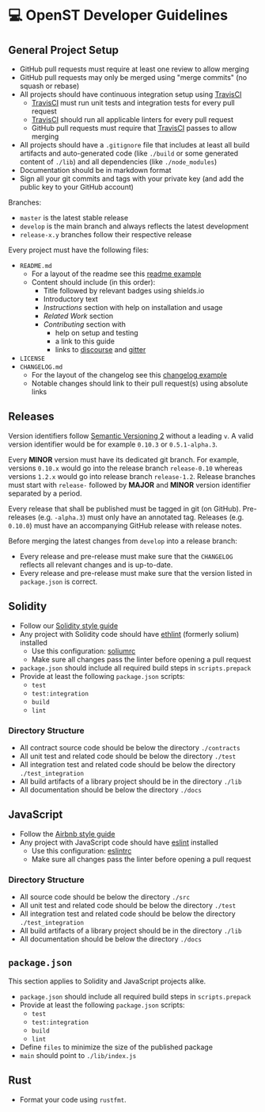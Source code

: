 # 💻 OpenST Developer Guidelines

## General Project Setup

* GitHub pull requests must require at least one review to allow merging
* GitHub pull requests may only be merged using "merge commits" (no squash or rebase)
* All projects should have continuous integration setup using [TravisCI]
  * [TravisCI] must run unit tests and integration tests for every pull request
  * [TravisCI] should run all applicable linters for every pull request
  * GitHub pull requests must require that [TravisCI] passes to allow merging
* All projects should have a `.gitignore` file that includes at least all build artifacts and auto-generated code (like `./build` or some generated content of `./lib`) and all dependencies (like `./node_modules`)
* Documentation should be in markdown format
* Sign all your git commits and tags with your private key (and add the public key to your GitHub account)

Branches:

* `master` is the latest stable release
* `develop` is the main branch and always reflects the latest development
* `release-x.y` branches follow their respective release

Every project must have the following files:

* `README.md`
  * For a layout of the readme see this [readme example]
  * Content should include (in this order):
    * Title followed by relevant badges using shields.io
    * Introductory text
    * *Instructions* section with help on installation and usage
    * *Related Work* section
    * *Contributing* section with
      * help on setup and testing
      * a link to this guide
      * links to [discourse] and [gitter]
* `LICENSE`
* `CHANGELOG.md`
  * For the layout of the changelog see this [changelog example]
  * Notable changes should link to their pull request(s) using absolute links

## Releases

Version identifiers follow [Semantic Versioning 2] without a leading `v`.
A valid version identifier would be for example `0.10.3` or `0.5.1-alpha.3`.

Every **MINOR** version must have its dedicated git branch.
For example, versions `0.10.x` would go into the release branch `release-0.10` whereas versions `1.2.x` would go into release branch `release-1.2`.
Release branches must start with `release-` followed by **MAJOR** and **MINOR** version identifier separated by a period.

Every release that shall be published must be tagged in git (on GitHub).
Pre-releases (e.g. `-alpha.3`) must only have an annotated tag.
Releases (e.g. `0.10.0`) must have an accompanying GitHub release with release notes.

Before merging the latest changes from `develop` into a release branch:

* Every release and pre-release must make sure that the `CHANGELOG` reflects all relevant changes and is up-to-date.
* Every release and pre-release must make sure that the version listed in `package.json` is correct.

## Solidity

* Follow our [Solidity style guide]
* Any project with Solidity code should have [ethlint] (formerly solium) installed
  * Use this configuration: [soliumrc]
  * Make sure all changes pass the linter before opening a pull request
* `package.json` should include all required build steps in `scripts.prepack`
* Provide at least the following `package.json` scripts:
  * `test`
  * `test:integration`
  * `build`
  * `lint`

### Directory Structure

* All contract source code should be below the directory `./contracts`
* All unit test and related code should be below the directory `./test`
* All integration test and related code should be below the directory `./test_integration`
* All build artifacts of a library project should be in the directory `./lib`
* All documentation should be below the directory `./docs`

## JavaScript

* Follow the [Airbnb style guide]
* Any project with JavaScript code should have [eslint] installed
  * Use this configuration: [eslintrc]
  * Make sure all changes pass the linter before opening a pull request

### Directory Structure

* All source code should be below the directory `./src`
* All unit test and related code should be below the directory `./test`
* All integration test and related code should be below the directory `./test_integration`
* All build artifacts of a library project should be in the directory `./lib`
* All documentation should be below the directory `./docs`

## `package.json`

This section applies to Solidity and JavaScript projects alike.

* `package.json` should include all required build steps in `scripts.prepack`
* Provide at least the following `package.json` scripts:
  * `test`
  * `test:integration`
  * `build`
  * `lint`
* Define `files` to minimize the size of the published package
* `main` should point to `./lib/index.js`

## Rust

* Format your code using `rustfmt`.

[airbnb style guide]: https://github.com/airbnb/javascript
[changelog example]: https://github.com/OpenSTFoundation/mosaic-contracts/blob/develop/CHANGELOG.md
[discourse]: https://discuss.openst.org/
[eslint]: https://eslint.org/
[eslintrc]: ./.eslintrc.json
[ethlint]: https://github.com/duaraghav8/Ethlint
[gitter]: https://gitter.im/OpenSTFoundation/SimpleToken
[readme example]: https://github.com/OpenSTFoundation/mosaic.js/blob/develop/README.MD
[semantic versioning 2]: https://semver.org/
[solidity style guide]: ./SOLIDITY_STYLE_GUIDE.md
[soliumrc]: ./.soliumrc.json
[travisci]: https://travis-ci.org/

